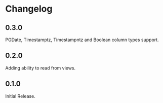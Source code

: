 # Changelog

## 0.3.0
PGDate, Timestamptz, Timestampntz and Boolean column types support.

## 0.2.0
Adding ability to read from views.

## 0.1.0
Initial Release.